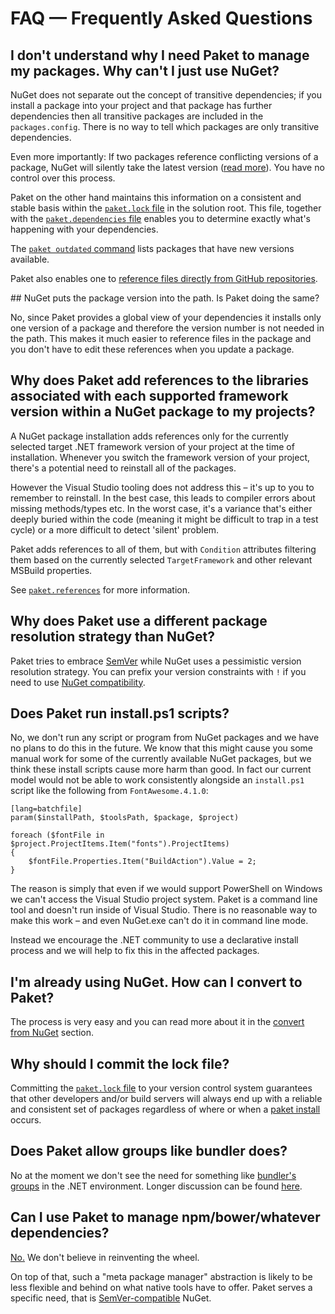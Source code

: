 # FAQ — Frequently Asked Questions

## I don't understand why I need Paket to manage my packages. Why can't I just use NuGet?

NuGet does not separate out the concept of transitive dependencies; if you install a package into your project and that package has further dependencies then all transitive packages are included in the `packages.config`. There is no way to tell which packages are only transitive dependencies.

Even more importantly: If two packages reference conflicting versions of a package, NuGet will silently take the latest version ([read more](controlling-nuget-resolution.html)). You have no control over this process.

Paket on the other hand maintains this information on a consistent and stable basis within the [`paket.lock` file](lock-file.html) in the solution root. This file, together with the [`paket.dependencies` file](dependencies-file.html) enables you to determine exactly what's happening with your dependencies.

The [`paket outdated` command](paket-outdated.html) lists packages that have new versions available.

Paket also enables one to [reference files directly from GitHub repositories](http-dependencies.html).

<div id="no-version"></div>
## NuGet puts the package version into the path. Is Paket doing the same?

No, since Paket provides a global view of your dependencies it installs only one version of a package and therefore the version number is not needed in the path.
This makes it much easier to reference files in the package and you don't have to edit these references when you update a package.

## Why does Paket add references to the libraries associated with each supported framework version within a NuGet package to my projects?

A NuGet package installation adds references only for the currently selected target .NET framework version of your project at the time of installation. Whenever you switch the framework version of your project, there's a potential need to reinstall all of the packages.

However the Visual Studio tooling does not address this – it's up to you to remember to reinstall. In the best case, this leads to compiler errors about missing methods/types etc. In the worst case, it's a variance that's either deeply buried within the code (meaning it might be difficult to trap in a test cycle) or a more difficult to detect 'silent' problem.

Paket adds references to all of them, but with `Condition` attributes filtering them based on the currently selected `TargetFramework` and other relevant MSBuild properties.

See [`paket.references`](references-files.html) for more information.

## Why does Paket use a different package resolution strategy than NuGet?

Paket tries to embrace [SemVer](http://semver.org/) while NuGet uses a pessimistic version resolution strategy. You can prefix your version constraints with `!` if you need to use [NuGet compatibility](dependencies-file.html#Paket-s-NuGet-style-dependency-resolution-for-transitive-dependencies).

## Does Paket run install.ps1 scripts?
<div id="paket-vs-powershell-install-scripts"></div>

No, we don't run any script or program from NuGet packages and we have no plans to do this in the future.
We know that this might cause you some manual work for some of the currently available NuGet packages, but we think these install scripts cause more harm than good.
In fact our current model would not be able to work consistently alongside an `install.ps1` script like the following from `FontAwesome.4.1.0`:

    [lang=batchfile]
    param($installPath, $toolsPath, $package, $project)
    
    foreach ($fontFile in $project.ProjectItems.Item("fonts").ProjectItems)
    {
        $fontFile.Properties.Item("BuildAction").Value = 2;        
    }
    
The reason is simply that even if we would support PowerShell on Windows we can't access the Visual Studio project system. Paket is a command line tool and doesn't run inside of Visual Studio.
There is no reasonable way to make this work – and even NuGet.exe can't do it in command line mode. 

Instead we encourage the .NET community to use a declarative install process and we will help to fix this in the affected packages.

## I'm already using NuGet. How can I convert to Paket?

The process is very easy and you can read more about it in the [convert from NuGet](paket-convert-from-nuget.html) section.

## Why should I commit the lock file?

Committing the [`paket.lock` file](lock-file.html) to your version control system guarantees that other developers and/or build servers will always end up with a reliable and consistent set of packages regardless of where or when a [paket install](paket-install.html) occurs.

## Does Paket allow groups like bundler does?

No at the moment we don't see the need for something like [bundler's groups](http://bundler.io/v1.7/groups.html) in the .NET environment. Longer discussion can be found [here](https://github.com/fsprojects/Paket/issues/116).

## Can I use Paket to manage npm/bower/whatever dependencies?

[No.](https://github.com/fsprojects/Paket/issues/61) We don't believe in reinventing the wheel.

On top of that, such a "meta package manager" abstraction is likely to be less flexible and behind on what native tools have to offer. Paket serves a specific need, that is [SemVer-compatible](http://semver.org) NuGet.
